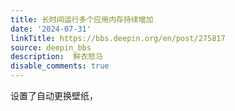 ```yaml
---
title: 长时间运行多个应用内存持续增加
date: '2024-07-31'
linkTitle: https://bbs.deepin.org/en/post/275817
source: deepin_bbs
description:  鲜衣怒马 
disable_comments: true
---
```

设置了自动更换壁纸，
